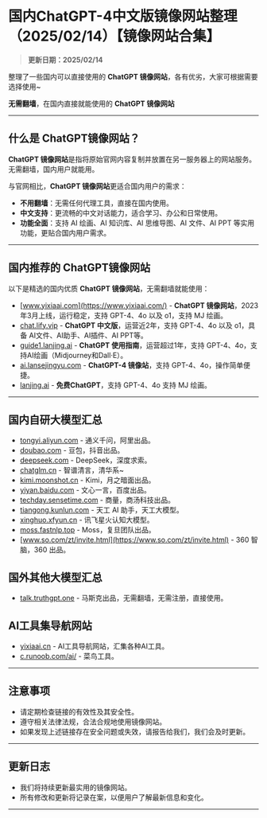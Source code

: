 # 国内ChatGPT-4中文版镜像网站整理（2025/02/14）【镜像网站合集】

> **更新日期：2025/02/14**   

整理了一些国内可以直接使用的 **ChatGPT 镜像网站**，各有优劣，大家可根据需要选择使用~

**无需翻墙**，在国内直接就能使用的 **ChatGPT 镜像网站**

---

## 什么是 ChatGPT镜像网站？

**ChatGPT 镜像网站**是指将原始官网内容复制并放置在另一服务器上的网站服务。无需翻墙，国内用户就能用。

与官网相比，**ChatGPT 镜像网站**更适合国内用户的需求：

- **不用翻墙**：无需任何代理工具，直接在国内使用。
- **中文支持**：更流畅的中文对话能力，适合学习、办公和日常使用。
- **功能全面**：支持 AI 绘画、AI 知识库、AI 思维导图、AI 文件、AI PPT 等实用功能，更贴合国内用户需求。

---

## 国内推荐的 ChatGPT镜像网站

以下是精选的国内优质 **ChatGPT 镜像网站**，无需翻墙就能使用：
- [www.yixiaai.com](https://www.yixiaai.com/) - **ChatGPT 镜像网站**，2023年3月上线，运行稳定，支持 GPT-4、4o 以及 o1，支持 MJ 绘画。
- [chat.lify.vip](https://chat.lify.vip/) - **ChatGPT 中文版**，运营近2年，支持 GPT-4、4o 以及 o1，具备 AI文件、AI助手、AI插件、AI PPT等。
- [guide1.lanjing.ai](https://guide1.lanjing.ai/) - **ChatGPT 使用指南**，运营超过1年，支持 GPT-4、4o，支持AI绘画（Midjourney和Dall·E）。
- [ai.lansejingyu.com](https://ai.lansejingyu.com/) - **ChatGPT-4 镜像站**，支持 GPT-4、4o，操作简单便捷。
- [lanjing.ai](https://lanjing.ai/) - **免费ChatGPT**，支持 GPT-4、4o 支持 MJ 绘画。

---

## 国内自研大模型汇总

- [tongyi.aliyun.com](https://tongyi.aliyun.com/) - 通义千问，阿里出品。
- [doubao.com](https://doubao.com) - 豆包，抖音出品。
- [deepseek.com](https://deepseek.com) - DeepSeek，深度求索。
- [chatglm.cn](https://chatglm.cn) - 智谱清言，清华系~
- [kimi.moonshot.cn](https://kimi.moonshot.cn) - Kimi，月之暗面出品。
- [yiyan.baidu.com](https://yiyan.baidu.com/) - 文心一言，百度出品。
- [techday.sensetime.com](https://techday.sensetime.com/) - 商量，商汤科技出品。
- [tiangong.kunlun.com](https://tiangong.kunlun.com/) - 天工 AI 助手，天工大模型。
- [xinghuo.xfyun.cn](https://xinghuo.xfyun.cn/) - 讯飞星火认知大模型。
- [moss.fastnlp.top](https://moss.fastnlp.top/) - Moss，复旦团队出品。
- [www.so.com/zt/invite.html](https://www.so.com/zt/invite.html) - 360 智脑，360 出品。

## 国外其他大模型汇总

- [talk.truthgpt.one](https://talk.truthgpt.one/) - 马斯克出品，无需翻墙，无需注册，直接使用。

## AI工具集导航网站

- [yixiaai.cn](https://yixiaai.cn/) - AI工具导航网站，汇集各种AI工具。
- [c.runoob.com/ai/](https://c.runoob.com/ai/) - 菜鸟工具。

---

## 注意事项

- 请定期检查链接的有效性及其安全性。
- 遵守相关法律法规，合法合规地使用镜像网站。
- 如果发现上述链接存在安全问题或失效，请报告给我们，我们会及时更新。

---

## 更新日志

- 我们将持续更新最实用的镜像网站。
- 所有修改和更新将记录在案，以便用户了解最新信息和变化。

---
